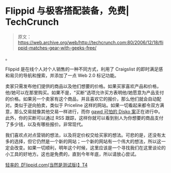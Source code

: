 # Flippid 与极客搭配装备，免费| TechCrunch

> 原文：<https://web.archive.org/web/http://techcrunch.com:80/2006/12/18/flippid-matches-gear-with-geeks-free/>

。

Flippid 是在线个人对个人销售的一种不同方式，利用了 Craigslist 的即时满足感和易贝的导航和搜索，并添加了一点 Web 2.0 标记功能。

卖家只需发布他们提供的商品以及他们想要的价格。如果买家喜欢产品和价格，他/她可以在那里购买。如果不是，“买断”选项允许买方表明他/她愿意为产品支付的价格。如果另一个卖家有这个商品，并且喜欢它的报价，那么他们就会自动配对。类似于逆向拍卖，类似于 Priceline 这样的网站。如果一切看起来都令双方满意，那么交易就像其他交易一样进行，而你 [gawd 可怕的 Disko 案](https://web.archive.org/web/20140818233821/http://crunchgear.com/2006/12/08/griffin-brings-the-obnoxiousness-of-disko-to-nano/)正在进行中。此外，你的买断可以通过 RSS 跟踪，这样你就可以看到别人为你想要的商品支付了多少钱，以及有哪些报价。非常现代。

我们喜欢点对点营销的想法，以及将定价权交给买家的想法。可悲的是，还没有太多的选择，但它仍然是一个新的网站；一个新的网站有一个伟大的想法，所以这一定会改变。如果一切顺利，明年这个时候，这里应该是一个寻找我们在这里谈论的小工具的好地方。这也是免费的，直到今年年底，所以请放心尝试。

[轻率的【Flippid.com(当然是测试版)】T4](https://web.archive.org/web/20140818233821/http://www.flippid.com/home)